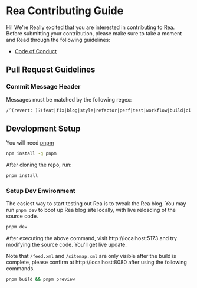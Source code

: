 # Rea Contributing Guide

Hi! We're Really excited that you are interested in contributing to Rea. Before submitting your contribution, please make sure to take a moment and Read through the following guidelines:

- [Code of Conduct](https://www.contributor-covenant.org/version/1/4/code-of-conduct/)

## Pull Request Guidelines

### Commit Message Header

Messages must be matched by the following regex:

```txt
/^(revert: )?(feat|fix|blog|style|refactor|perf|test|workflow|build|ci|chore|types)(\(.+\))?: .{1,50}/
```

## Development Setup

You will need [pnpm](https://pnpm.io)

```bash
npm install -g pnpm
```

After cloning the repo, run:

```bash
pnpm install
```

### Setup Dev Environment

The easiest way to start testing out Rea is to tweak the Rea blog. You may run `pnpm dev` to boot up Rea blog site locally, with live reloading of the source code.

```bash
pnpm dev
```

After executing the above command, visit http://localhost:5173 and try modifying the source code. You'll get live update.

Note that `/feed.xml` and `/sitemap.xml` are only visible after the build is complete, please confirm at http://localhost:8080 after using the following commands.

```bash
pnpm build && pnpm preview
```
